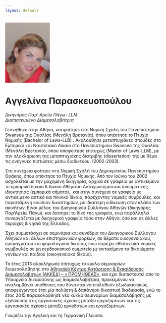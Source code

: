 ```yaml
---
layout: default
---
```


<div class="cv">
    <div class="top clearfix">
        <img src="/static/images/lina.png" alt="" class="img half">
        <h2><h1>Aγγελίνα Παρασκευοπούλου</h1>
<p><em>Δικηγόρος Παρ' Αρείω Πάγω- LLM<br>Διαπιστευμένη Διαμεσολαβήτρια</em></p></h2>
    </div>
    <div class="content">
        <p>Γεννήθηκε στην Αθήνα, και φοίτησε στη Νομική Σχολή του Πανεπιστημίου  Swansea της Ουαλίας (Μεγάλη Βρετανία), όπου απέκτησε το Πτυχίο Νομικής (Bachelor of Laws-LLB) . Ακολούθησε μεταπτυχιάκες σπουδές στο Εμπορικό και Ναυτιλιακό Δίκαιο στο Πανεπιστημίου Swansea της Ουαλίας (Μεγάλη Βρετανία), όπου αποφοίτησε επιτυχώς (Master of Laws-LLM), με την ολοκλήρωση της μεταπτυχιάκης διατριβής (dissertation)  της με θέμα τις ενέγγυες πιστώσεις μέσω διαδικτύου. (2002-2003). </p>
<p>Στη συνέχεια φοίτησε στη Νομική Σχολή του Δημοκριτείου Πανεπιστημίου Θράκης, όπου απέκτησε το Πτυχίο Νομικής. Από τον Ιούνιο του 2002 ασχολείται με την μαχόμενη δικηγορία, αρχικά σε γραφείo με αντικείμενο το εμπορικό δίκαιο & δίκαιο Αθέμιτου Ανταγωνισμού και πνευματικής ιδιοκτησίας (εμπορικά σήματα),  και στην συνέχεια σε γραφείο με αντικείμενο αστικό και ποινικό δίκαιο, παρέχοντας νομικές συμβουλές, και παριστάμενη ενώπιον δικαστηρίων, με ιδιαίτερη ειδίκευση στον κλάδο των ακινήτων. Είναι μέλος του Δικηγορικού Συλλόγου Αθηνών (δικηγόρος Παρ'Αρείω Πάγω), και διατηρεί το δικό της γραφείο, ενώ παράλληλα συνεργάζεται με δικηγορικά γραφεία τόσο στην Αθήνα, όσο και σε άλλες περιοχές & νησιά της Ελλάδος.</p>
<p>Έχει συμμετάσχει σε σεμινάρια και συνέδρια του Δικηγορικού Συλλόγου Αθηνών και άλλων επιστημονικών φορέων, σε θέματα οικογενειακού, εμπράγματου και φορολογικού δικαίου, ενώ παρέχει εθελοντικά νομικές συμβουλές σε μη κερδοσκοπικό σωματείο με αντικείμενο τα δικαιώματα γονέων και παιδιού (οικογενειακό δίκαιο). </p>
<p>Το έτος 2013 ολοκλήρωσε επιτυχώς το κύκλο σεμιναρίων διαμεσολάβησης στο <a href="http://www.akked.gr/" target="_blank" title="akked">Αθηναϊκό Κέντρο Κατάρτισης & Εκπαίδευσης Διαμεσολαβητών (ΑΚΚΕΔ) – « ΠΡΟΜΗΘΕΑΣ»</a>, και εχει διαπιστευτεί απο το Υπουργείο Δικαιοσύνης  ως διαμεσολαβήτρια, προκειμένου να αναλαμβάνει υποθέσεις που δύνανται να επιλυθούν εξωδικαστικώς, αποφεύγωντας έτσι μία πολύετη & δαπάνηρη δικαστική διαδικασία, ενώ το έτος 2015 παρακολούθησε νέο κύκλο σεμιναρίων διαμεσολάβησης με εξιδίκευση στις εργασιακές σχέσεις μεταξυ εργαζομένων και τις εργασιακές σχέσεις μεταξύ εργοδοτών και εργαζομένων.</p>
<p>Γνωρίζει την Αγγλική και τη Γερμανική Γλώσσα.  </p> 
    </div>
</div>
